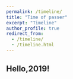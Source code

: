 ```yaml
---
permalink: /timeline/
title: "Time of passer"
excerpt: "Timeline"
author_profile: true
redirect_from:
  - /timeline/
  - /timeline.html
---
```


 ## Hello,2019!
